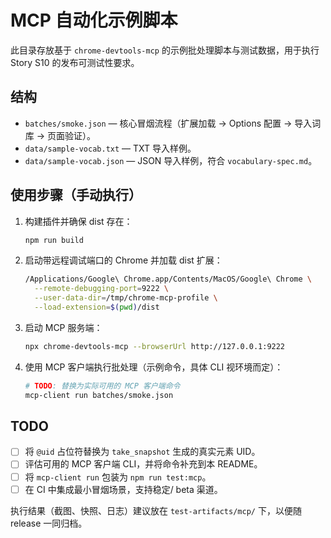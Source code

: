 # MCP 自动化示例脚本

此目录存放基于 `chrome-devtools-mcp` 的示例批处理脚本与测试数据，用于执行 Story S10 的发布可测试性要求。

## 结构

- `batches/smoke.json` — 核心冒烟流程（扩展加载 → Options 配置 → 导入词库 → 页面验证）。
- `data/sample-vocab.txt` — TXT 导入样例。
- `data/sample-vocab.json` — JSON 导入样例，符合 `vocabulary-spec.md`。

## 使用步骤（手动执行）

1. 构建插件并确保 dist 存在：
   ```bash
   npm run build
   ```
2. 启动带远程调试端口的 Chrome 并加载 dist 扩展：
   ```bash
   /Applications/Google\ Chrome.app/Contents/MacOS/Google\ Chrome \
     --remote-debugging-port=9222 \
     --user-data-dir=/tmp/chrome-mcp-profile \
     --load-extension=$(pwd)/dist
   ```
3. 启动 MCP 服务端：
   ```bash
   npx chrome-devtools-mcp --browserUrl http://127.0.0.1:9222
   ```
4. 使用 MCP 客户端执行批处理（示例命令，具体 CLI 视环境而定）：
   ```bash
   # TODO: 替换为实际可用的 MCP 客户端命令
   mcp-client run batches/smoke.json
   ```

## TODO

- [ ] 将 `@uid` 占位符替换为 `take_snapshot` 生成的真实元素 UID。
- [ ] 评估可用的 MCP 客户端 CLI，并将命令补充到本 README。
- [ ] 将 `mcp-client run` 包装为 `npm run test:mcp`。
- [ ] 在 CI 中集成最小冒烟场景，支持稳定/ beta 渠道。

执行结果（截图、快照、日志）建议放在 `test-artifacts/mcp/` 下，以便随 release 一同归档。
